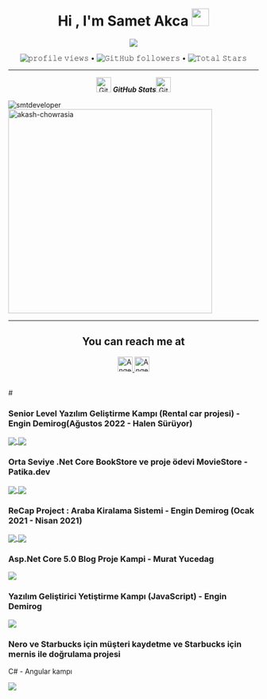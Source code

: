  
 <h1 align="center">Hi , I'm Samet Akca  <img src="https://media.giphy.com/media/hvRJCLFzcasrR4ia7z/giphy.gif" width="35">   </h1>
<p align="center">
  <a href="https://github.com/smtdeveloper"><img src="https://readme-typing-svg.herokuapp.com?lines=Welcome+to+my+world;My+nickname+is+SMTcoder;Management+Information+Systems+Student;&center=true&width=500&height=50"></a>
</p>


 <p align="center">
  <img src="https://gpvc.arturio.dev/smtdeveloper" alt="𝚙𝚛𝚘𝚏𝚒𝚕𝚎 𝚟𝚒𝚎𝚠𝚜"> •  
<!--   <img alt = "profile views" src="https://komarev.com/ghpvc/?username=JayantGoel001&style=flat&color=brightgreen"> •    -->
  <img alt="𝙶𝚒𝚝𝙷𝚞𝚋 𝚏𝚘𝚕𝚕𝚘𝚠𝚎𝚛𝚜" src="https://img.shields.io/github/followers/smtdeveloper?label=Followers&style=social"> •   
  <img src="https://img.shields.io/github/stars/smtdeveloper?label=Stars" alt="𝚃𝚘𝚝𝚊𝚕 𝚂𝚝𝚊𝚛𝚜">
</p>

  <hr>
  <p align="center">
 <img src="https://media.giphy.com/media/8UHRm5oY4k4FDxq5QG/giphy.gif" width="30px" alt="GitHub-Status"/>&nbsp;<i><b>GitHub Stats</b></i><img src="https://media.giphy.com/media/8UHRm5oY4k4FDxq5QG/giphy.gif" width="30px" alt="GitHub-Status"/></p>
<p><img align="left" src="https://github-readme-stats.vercel.app/api/top-langs?username=smtdeveloper&show_icons=true&locale=en&layout=compact" alt="smtdeveloper" /></p>

<p>&nbsp;<img align="center" src="https://github-readme-stats.vercel.app/api?username=akash-chowrasia&show_icons=true&locale=en" alt="akash-chowrasia" width="410" /></p>

<hr>
   	
<h2 align="center">You can reach me at </h2>

<p align="center">

  

  <a href="https://www.linkedin.com/in/samet-akca-2a4bbb1a8/">
    <img src="https://www.vectorlogo.zone/logos/linkedin/linkedin-icon.svg" alt="Angel Santiago Jaime Zavala's LinkedIn Profile" height="30" width="30">
  </a>
   <a href="https://www.instagram.com/smtcoder/">
    <img src="https://www.vectorlogo.zone/logos/instagram/instagram-icon.svg" alt="Angel Santiago Jaime Zavala's LinkedIn Profile" height="30" width="30">
  </a>
 
</p>



<br>
 #


 
 
  ### Senior Level Yazılım Geliştirme Kampı (Rental car projesi) - Engin Demirog(Ağustos 2022 - Halen Sürüyor)
 
 <a href="https://github.com/smtdeveloper/nArchitecture">
  <img align="center" src="https://github-readme-stats.vercel.app/api/pin/?username=smtdeveloper&repo=nArchitecture&theme=react&include_all_commits=true&count_private=true" />
</a>

  <a href="https://github.com/smtdeveloper/Kodlama.io.Devs">
  <img align="center" src="https://github-readme-stats.vercel.app/api/pin/?username=smtdeveloper&repo=Kodlama.io.Devs&theme=react&include_all_commits=true&count_private=true" />
</a>
 
  ### Orta Seviye .Net Core BookStore ve proje ödevi MovieStore - Patika.dev 
 
 <a href="https://github.com/smtdeveloper/BookStore-.net-">
  <img align="center" src="https://github-readme-stats.vercel.app/api/pin/?username=smtdeveloper&repo=BookStore-.net-&theme=react&include_all_commits=true&count_private=true" />
</a>

 <a href="https://github.com/smtdeveloper/MovieStoreSln">
  <img align="center" src="https://github-readme-stats.vercel.app/api/pin/?username=smtdeveloper&repo=MovieStoreSln&theme=react&include_all_commits=true&count_private=true" />
</a>


 
 ### ReCap Project : Araba Kiralama Sistemi - Engin Demirog (Ocak 2021 - Nisan 2021)
 
 <a href="https://github.com/smtdeveloper/ReCarProject">
  <img align="center" src="https://github-readme-stats.vercel.app/api/pin/?username=smtdeveloper&repo=ReCarProject&theme=react&include_all_commits=true&count_private=true" />
</a>

  <a href="https://github.com/smtdeveloper/ReCar-FrontEnd">
  <img align="center" src="https://github-readme-stats.vercel.app/api/pin/?username=smtdeveloper&repo=ReCar-FrontEnd&theme=react&include_all_commits=true&count_private=true" />
</a>
 
 
   ### Asp.Net Core 5.0 Blog Proje Kampi - Murat Yucedag
 
 <a href="https://github.com/smtdeveloper/BlogProjeKampi">
  <img align="center" src="https://github-readme-stats.vercel.app/api/pin/?username=smtdeveloper&repo=BlogProjeKampi&theme=react&include_all_commits=true&count_private=true" />
</a>
 
  ### Yazılım Geliştirici Yetiştirme Kampı (JavaScript) - Engin Demirog
 
 <a href="https://github.com/smtdeveloper/JScamp">
  <img align="center" src="https://github-readme-stats.vercel.app/api/pin/?username=smtdeveloper&repo=JScamp&theme=react&include_all_commits=true&count_private=true" />
</a>
 



   ### Nero ve Starbucks için müşteri kaydetme ve Starbucks için mernis ile doğrulama projesi
C# - Angular kampı

 <a href="https://github.com/smtdeveloper/InterfaceAbstractDemo">
  <img align="center" src="https://github-readme-stats.vercel.app/api/pin/?username=smtdeveloper&repo=InterfaceAbstractDemo&theme=react&include_all_commits=true&count_private=true" />
</a>


<br>

 

  
   



 
